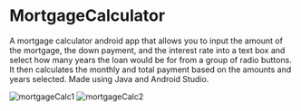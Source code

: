 # MortgageCalculator
A mortgage calculator android app that allows you to input the amount of the mortgage, the down payment, and the interest rate into a text box and select how many years 
the loan would be for from a group of radio buttons.  It then calculates the monthly and total payment based on the amounts and years selected.
Made using Java and Android Studio.

![mortgageCalc1](https://user-images.githubusercontent.com/47338961/148145027-49659e29-bdab-40e7-a050-1c647b1cb82f.png)
![mortgageCalc2](https://user-images.githubusercontent.com/47338961/148145029-b4e6e36c-4969-4be4-b525-ce81bdcc2bd5.png)
